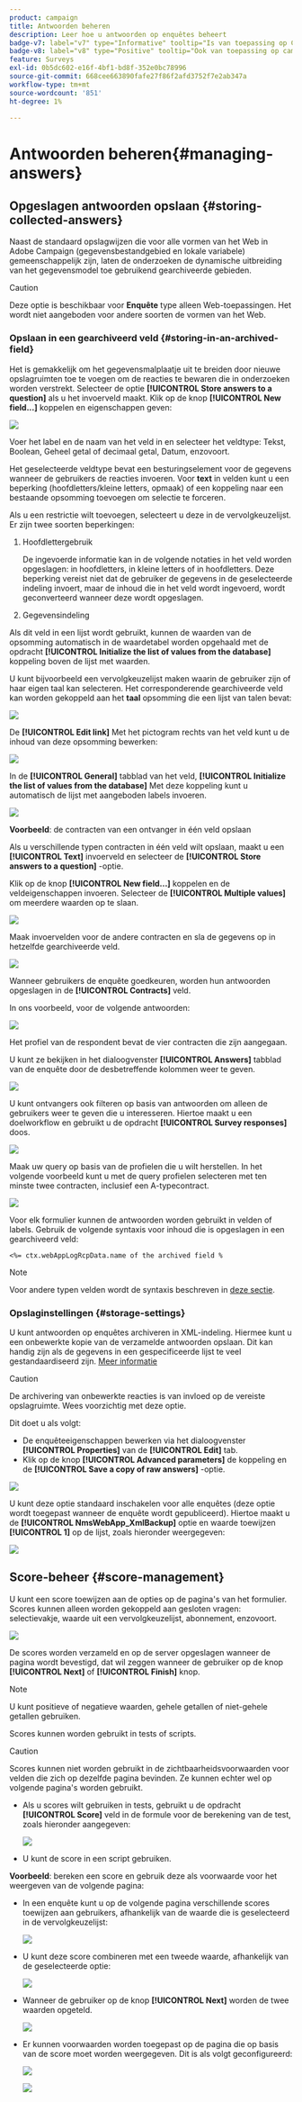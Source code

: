 ```yaml
---
product: campaign
title: Antwoorden beheren
description: Leer hoe u antwoorden op enquêtes beheert
badge-v7: label="v7" type="Informative" tooltip="Is van toepassing op Campaign Classic v7"
badge-v8: label="v8" type="Positive" tooltip="Ook van toepassing op campagne v8"
feature: Surveys
exl-id: 0b5dc602-e16f-4bf1-bd8f-352e0bc78996
source-git-commit: 668cee663890fafe27f86f2afd3752f7e2ab347a
workflow-type: tm+mt
source-wordcount: '851'
ht-degree: 1%

---
```


# Antwoorden beheren{#managing-answers}



## Opgeslagen antwoorden opslaan {#storing-collected-answers}

Naast de standaard opslagwijzen die voor alle vormen van het Web in Adobe Campaign (gegevensbestandgebied en lokale variabele) gemeenschappelijk zijn, laten de onderzoeken de dynamische uitbreiding van het gegevensmodel toe gebruikend gearchiveerde gebieden.

>[!CAUTION]
>
>Deze optie is beschikbaar voor **Enquête** type alleen Web-toepassingen. Het wordt niet aangeboden voor andere soorten de vormen van het Web.

### Opslaan in een gearchiveerd veld {#storing-in-an-archived-field}

Het is gemakkelijk om het gegevensmalplaatje uit te breiden door nieuwe opslagruimten toe te voegen om de reacties te bewaren die in onderzoeken worden verstrekt. Selecteer de optie **[!UICONTROL Store answers to a question]** als u het invoerveld maakt. Klik op de knop **[!UICONTROL New field...]** koppelen en eigenschappen geven:

![](assets/s_ncs_admin_survey_new_space.png)

Voer het label en de naam van het veld in en selecteer het veldtype: Tekst, Boolean, Geheel getal of decimaal getal, Datum, enzovoort.

Het geselecteerde veldtype bevat een besturingselement voor de gegevens wanneer de gebruikers de reacties invoeren. Voor **text** in velden kunt u een beperking (hoofdletters/kleine letters, opmaak) of een koppeling naar een bestaande opsomming toevoegen om selectie te forceren.

Als u een restrictie wilt toevoegen, selecteert u deze in de vervolgkeuzelijst. Er zijn twee soorten beperkingen:

1. Hoofdlettergebruik

   De ingevoerde informatie kan in de volgende notaties in het veld worden opgeslagen: in hoofdletters, in kleine letters of in hoofdletters. Deze beperking vereist niet dat de gebruiker de gegevens in de geselecteerde indeling invoert, maar de inhoud die in het veld wordt ingevoerd, wordt geconverteerd wanneer deze wordt opgeslagen.

1. Gegevensindeling

Als dit veld in een lijst wordt gebruikt, kunnen de waarden van de opsomming automatisch in de waardetabel worden opgehaald met de opdracht **[!UICONTROL Initialize the list of values from the database]** koppeling boven de lijst met waarden.

U kunt bijvoorbeeld een vervolgkeuzelijst maken waarin de gebruiker zijn of haar eigen taal kan selecteren. Het corresponderende gearchiveerde veld kan worden gekoppeld aan het **taal** opsomming die een lijst van talen bevat:

![](assets/s_ncs_admin_survey_database_values_2b.png)

De **[!UICONTROL Edit link]** Met het pictogram rechts van het veld kunt u de inhoud van deze opsomming bewerken:

![](assets/s_ncs_admin_survey_database_values_2c.png)

In de **[!UICONTROL General]** tabblad van het veld, **[!UICONTROL Initialize the list of values from the database]** Met deze koppeling kunt u automatisch de lijst met aangeboden labels invoeren.

![](assets/s_ncs_admin_survey_database_values_2.png)

**Voorbeeld**: de contracten van een ontvanger in één veld opslaan

Als u verschillende typen contracten in één veld wilt opslaan, maakt u een **[!UICONTROL Text]** invoerveld en selecteer de **[!UICONTROL Store answers to a question]** -optie.

Klik op de knop **[!UICONTROL New field...]** koppelen en de veldeigenschappen invoeren. Selecteer de **[!UICONTROL Multiple values]** om meerdere waarden op te slaan.

![](assets/s_ncs_admin_survey_storage_multi_ex1.png)

Maak invoervelden voor de andere contracten en sla de gegevens op in hetzelfde gearchiveerde veld.

![](assets/s_ncs_admin_survey_storage_multi_ex2.png)

Wanneer gebruikers de enquête goedkeuren, worden hun antwoorden opgeslagen in de **[!UICONTROL Contracts]** veld.

In ons voorbeeld, voor de volgende antwoorden:

![](assets/s_ncs_admin_survey_storage_multi_ex3.png)

Het profiel van de respondent bevat de vier contracten die zijn aangegaan.

U kunt ze bekijken in het dialoogvenster **[!UICONTROL Answers]** tabblad van de enquête door de desbetreffende kolommen weer te geven.

![](assets/s_ncs_admin_survey_storage_multi_ex4.png)

U kunt ontvangers ook filteren op basis van antwoorden om alleen de gebruikers weer te geven die u interesseren. Hiertoe maakt u een doelworkflow en gebruikt u de opdracht **[!UICONTROL Survey responses]** doos.

![](assets/s_ncs_admin_survey_read_responses_wf.png)

Maak uw query op basis van de profielen die u wilt herstellen. In het volgende voorbeeld kunt u met de query profielen selecteren met ten minste twee contracten, inclusief een A-typecontract.

![](assets/s_ncs_admin_survey_read_responses_edit.png)

Voor elk formulier kunnen de antwoorden worden gebruikt in velden of labels. Gebruik de volgende syntaxis voor inhoud die is opgeslagen in een gearchiveerd veld:

```
<%= ctx.webAppLogRcpData.name of the archived field %
```

>[!NOTE]
>
>Voor andere typen velden wordt de syntaxis beschreven in [deze sectie](../../platform/using/about-queries-in-campaign.md).

### Opslaginstellingen {#storage-settings}

U kunt antwoorden op enquêtes archiveren in XML-indeling. Hiermee kunt u een onbewerkte kopie van de verzamelde antwoorden opslaan. Dit kan handig zijn als de gegevens in een gespecificeerde lijst te veel gestandaardiseerd zijn. [Meer informatie](../../surveys/using/publish-track-and-use-collected-data.md#standardizing-data)

>[!CAUTION]
>
>De archivering van onbewerkte reacties is van invloed op de vereiste opslagruimte. Wees voorzichtig met deze optie.

Dit doet u als volgt:

* De enquêteeigenschappen bewerken via het dialoogvenster **[!UICONTROL Properties]** van de **[!UICONTROL Edit]** tab.
* Klik op de knop **[!UICONTROL Advanced parameters]** de koppeling en de **[!UICONTROL Save a copy of raw answers]** -optie.

![](assets/s_ncs_admin_survey_xml_archive_option.png)

U kunt deze optie standaard inschakelen voor alle enquêtes (deze optie wordt toegepast wanneer de enquête wordt gepubliceerd). Hiertoe maakt u de **[!UICONTROL NmsWebApp_XmlBackup]** optie en waarde toewijzen **[!UICONTROL 1]** op de lijst, zoals hieronder weergegeven:

![](assets/s_ncs_admin_survey_xml_global_option.png)

## Score-beheer {#score-management}

U kunt een score toewijzen aan de opties op de pagina&#39;s van het formulier. Scores kunnen alleen worden gekoppeld aan gesloten vragen: selectievakje, waarde uit een vervolgkeuzelijst, abonnement, enzovoort.

![](assets/s_ncs_admin_survey_score_create.png)

De scores worden verzameld en op de server opgeslagen wanneer de pagina wordt bevestigd, dat wil zeggen wanneer de gebruiker op de knop **[!UICONTROL Next]** of **[!UICONTROL Finish]** knop.

>[!NOTE]
>
>U kunt positieve of negatieve waarden, gehele getallen of niet-gehele getallen gebruiken.

Scores kunnen worden gebruikt in tests of scripts.

>[!CAUTION]
>
>Scores kunnen niet worden gebruikt in de zichtbaarheidsvoorwaarden voor velden die zich op dezelfde pagina bevinden. Ze kunnen echter wel op volgende pagina&#39;s worden gebruikt.

* Als u scores wilt gebruiken in tests, gebruikt u de opdracht **[!UICONTROL Score]** veld in de formule voor de berekening van de test, zoals hieronder aangegeven:

  ![](assets/s_ncs_admin_survey_score_in_a_test.png)

* U kunt de score in een script gebruiken.

**Voorbeeld**: bereken een score en gebruik deze als voorwaarde voor het weergeven van de volgende pagina:

* In een enquête kunt u op de volgende pagina verschillende scores toewijzen aan gebruikers, afhankelijk van de waarde die is geselecteerd in de vervolgkeuzelijst:

  ![](assets/s_ncs_admin_survey_score_exa.png)

* U kunt deze score combineren met een tweede waarde, afhankelijk van de geselecteerde optie:

  ![](assets/s_ncs_admin_survey_score_exb.png)

* Wanneer de gebruiker op de knop **[!UICONTROL Next]** worden de twee waarden opgeteld.

  ![](assets/s_ncs_admin_survey_score_exe.png)

* Er kunnen voorwaarden worden toegepast op de pagina die op basis van de score moet worden weergegeven. Dit is als volgt geconfigureerd:

  ![](assets/s_ncs_admin_survey_score_exd.png)

  ![](assets/s_ncs_admin_survey_score_exg.png)
